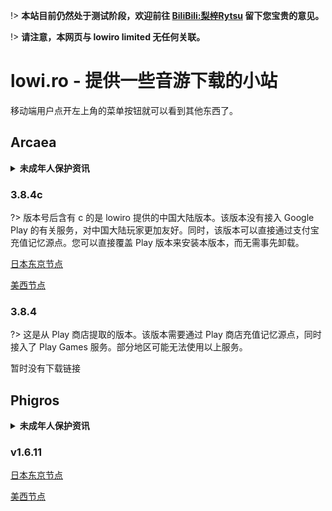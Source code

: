 !> **本站目前仍然处于测试阶段，欢迎前往 [BiliBili:梨梓Rytsu](space.bilibili.com/5899551) 留下您宝贵的意见。**

!> **请注意，本网页与 lowiro limited 无任何关联。**

# lowi.ro - 提供一些音游下载的小站

移动端用户点开左上角的菜单按钮就可以看到其他东西了。


## Arcaea

<details>
<summary><b>未成年人保护资讯</b></summary>

**Arcaea 可供参考的分级认证信息如下：**

IARC（国际年龄评级联盟系统）: 3+

ESRB（美洲/娱乐软件分级委员会）: Everyone（适合所有人）

PEGI（欧洲/泛欧洲游戏信息组织）: 3

App Store 年龄分级 : 4+

</details>

### 3.8.4c

?> 版本号后含有 c 的是 lowiro 提供的中国大陆版本。该版本没有接入 Google Play 的有关服务，对中国大陆玩家更加友好。同时，该版本可以直接通过支付宝充值记忆源点。您可以直接覆盖 Play 版本来安装本版本，而无需事先卸载。

[日本东京节点](https://jp.rytsu.org/arcaea_3.8.4c.apk)

[美西节点](https://liusw.rytsu.org/arcaea_3.8.4c.apk)

### 3.8.4

?> 这是从 Play 商店提取的版本。该版本需要通过 Play 商店充值记忆源点，同时接入了 Play Games 服务。部分地区可能无法使用以上服务。

暂时没有下载链接

## Phigros

<details>
<summary><b>未成年人保护资讯</b></summary>

**Phigros 可供参考的分级认证信息如下：**

IARC（国际年龄评级联盟系统）: 12+

ESRB（美洲/娱乐软件分级委员会）: Teen（青少年）

PEGI（欧洲/泛欧洲游戏信息组织）: 12

App Store 年龄分级 : 12+

</details>

### v1.6.11

[日本东京节点](https://jp.rytsu.org/phigros_v1.6.11.apk)

[美西节点](https://liusw.rytsu.org/phigros_v1.6.11.apk)

